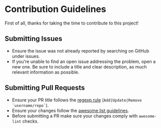 # Contribution Guidelines

First of all, thanks for taking the time to contribute to this project!

## Submitting Issues

- Ensure the issue was not already reported by searching on GitHub under issues.
- If you're unable to find an open issue addressing the problem, open a new one. Be sure to include a title and clear description, as much relevant information as possible.

## Submitting Pull Requests

- Ensure your PR title follows the [regexp rule][regexp_rule] (``` Add|Update|Remove `username/repo` ```).
- Ensure your changes follow the [awesome list guidelines][guidelines].
- Before submitting a PR make sure your changes comply with `awesome-lint` checks.

[guidelines]: https://github.com/sindresorhus/awesome/blob/master/pull_request_template.md#requirements-for-your-awesome-list
[regexp_rule]: https://github.com/rockerBOO/awesome-neovim/blob/main/.github/workflows/pr-title.yml#L14
